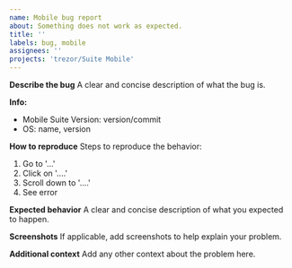 ```yaml
---
name: Mobile bug report
about: Something does not work as expected.
title: ''
labels: bug, mobile
assignees: ''
projects: 'trezor/Suite Mobile'
---
```


**Describe the bug**
A clear and concise description of what the bug is.

**Info:**

-   Mobile Suite Version: version/commit
-   OS: name, version

**How to reproduce**
Steps to reproduce the behavior:

1. Go to '...'
1. Click on '....'
1. Scroll down to '....'
1. See error

**Expected behavior**
A clear and concise description of what you expected to happen.

**Screenshots**
If applicable, add screenshots to help explain your problem.

**Additional context**
Add any other context about the problem here.
